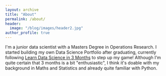 ```yaml
---
layout: archive
title: "About"
permalink: /about/
header:
  image: "/blog/images/header2.jpg"
author_profile: true
---
```


I'm a junior data scientist with a Masters Degree in Operations Research.
I started building my own Data Science Portfolio after graduating, currently
following [Learn Data Science in 3 Months](https://www.youtube.com/watch?v=9rDhY1P3YLA&t=3s) to step up my game!
Although I'm quite certain that 3 months is a bit "enthusiastic", I think it's doable with
my background in Maths and Statistics and already quite familiar with Python.
